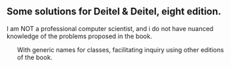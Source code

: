 <h2>Some solutions for Deitel & Deitel, eight edition.</h2>
I am NOT a professional computer scientist, and i do not have nuanced knowledge of the problems proposed in the book.
<ul>With generic names for classes, facilitating inquiry using other editions of the book.</ul>
